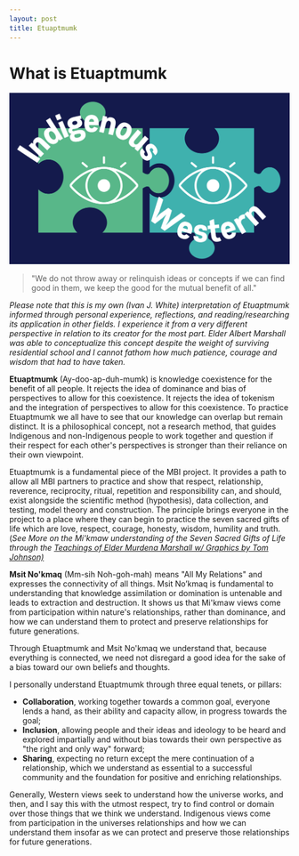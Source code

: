 ```yaml
---
layout: post
title: Etuaptmumk
---
```

# What is Etuaptmumk
![etuaptmumk_puzzle](assets/img/etuaptmumk_puzzle.png)
> "We do not throw away or relinquish ideas or concepts if we can find good in them, we keep the good for the mutual benefit of all."

*Please note that this is my own (Ivan J. White) interpretation of Etuaptmumk informed through personal experience, reflections, and reading/researching its application in other fields. I experience it from a very different perspective in relation to its creator for the most part. Elder Albert Marshall was able to conceptualize this concept despite the weight of surviving residential school and I cannot fathom how much patience, courage and wisdom that had to have taken.*

**Etuaptmumk** (Ay-doo-ap-duh-mumk) is knowledge coexistence for the benefit of all people. It rejects the idea of dominance and bias of perspectives to allow for this coexistence. It rejects the idea of tokenism and the integration of perspectives to allow for this coexistence. To practice Etuaptmumk we all have to see that our knowledge can overlap but remain distinct.  It is a philosophical concept, not a research method, that guides Indigenous and non-Indigenous people to work together and question if their respect for each other's perspectives is stronger than their reliance on their own viewpoint.    

Etuaptmumk is a fundamental piece of the MBI project. It provides a path to allow all MBI partners to practice and show that respect, relationship, reverence, reciprocity, ritual, repetition and responsibility can, and should, exist alongside the scientific method (hypothesis), data collection, and testing, model theory and construction. The principle brings everyone in the project to a place where they can begin to practice the seven sacred gifts of life which are love, respect, courage, honesty, wisdom, humility and truth.  (_See More on the Mi'kmaw understanding of the Seven Sacred Gifts of Life through the [Teachings of Elder Murdena Marshall w/ Graphics by Tom Johnson)](http://www.integrativescience.ca/uploads/activities/Murdena-Seven-Sacred-Gifts.pdf)_ 

 

**Msit No'kmaq** (Mm-sih Noh-goh-mah) means "All My Relations" and expresses the connectivity of all things. Msit No’kmaq is fundamental to understanding that knowledge assimilation or domination is untenable and leads to extraction and destruction. It shows us that Mi'kmaw views come from participation within nature's relationships, rather than dominance, and how we can understand them to protect and preserve relationships for future generations.   

Through Etuaptmumk and Msit No'kmaq we understand that, because everything is connected, we need not disregard a good idea for the sake of a bias toward our own beliefs and thoughts.   

I personally understand Etuaptmumk through three equal tenets, or pillars:  



* **Collaboration**, working together towards a common goal, everyone lends a hand, as their ability and capacity allow, in progress towards the goal;
* **Inclusion**, allowing people and their ideas and ideology to be heard and explored impartially and without bias towards their own perspective as "the right and only way" forward;
* **Sharing**, expecting no return except the mere continuation of a relationship, which we understand as essential to a successful community and the foundation for positive and enriching relationships.  

Generally, Western views seek to understand how the universe works, and then, and I say this with the utmost respect, try to find control or domain over those things that we think we understand. Indigenous views come from participation in the universes relationships and how we can understand them insofar as we can protect and preserve those relationships for future generations.  
